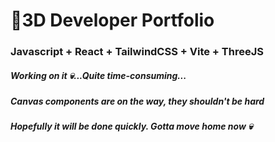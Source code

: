 # 🚀3D Developer Portfolio

### Javascript + React + TailwindCSS + Vite + ThreeJS
##### Working on it 💀...Quite time-consuming...
##### Canvas components are on the way, they shouldn't be hard
##### Hopefully it will be done quickly. Gotta move home now 💀
